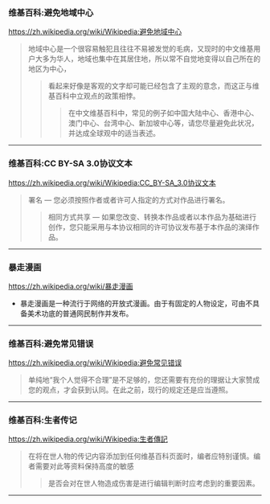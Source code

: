 ### 维基百科:避免地域中心
https://zh.wikipedia.org/wiki/Wikipedia:避免地域中心
>地域中心是一个很容易触犯且往往不易被发觉的毛病，又现时的中文维基用户大多为华人，地域也集中在其居住地，所以常不自觉地变得以自己所在的地区为中心，
>>看起来好像是客观的文字却可能已经包含了主观的意念，而这正与维基百科中立观点的政策相悖。　
>>>在中文维基百科中，常见的例子如中国大陆中心、香港中心、澳门中心、台湾中心、新加坡中心等，请您尽量避免此状况，并达成全球观中的适当表述。
---
### 维基百科:CC BY-SA 3.0协议文本
https://zh.wikipedia.org/wiki/Wikipedia:CC_BY-SA_3.0协议文本
>署名 — 您必须按照作者或者许可人指定的方式对作品进行署名。
>>相同方式共享 — 如果您改变、转换本作品或者以本作品为基础进行创作，您只能采用与本协议相同的许可协议发布基于本作品的演绎作品。
---
### 暴走漫画
https://zh.wikipedia.org/wiki/暴走漫画
- 暴走漫画是一种流行于网络的开放式漫画。由于有固定的人物设定，可由不具备美术功底的普通网民制作并发布。
---
### 维基百科:避免常见错误
https://zh.wikipedia.org/wiki/Wikipedia:避免常见错误
>单纯地“我个人觉得不合理”是不足够的，您还需要有充份的理据让大家赞成您的观点，才会获到认同。在此之前，现行的规定还是应当遵照。
---
### 维基百科:生者传记
https://zh.wikipedia.org/wiki/Wikipedia:生者傳記
>在将在世人物的传记内容添加到任何维基百科页面时，编者应特别谨慎。编者需要对此等资料保持高度的敏感
>>是否会对在世人物造成伤害是进行编辑判断时应考虑到的重要因素。
---